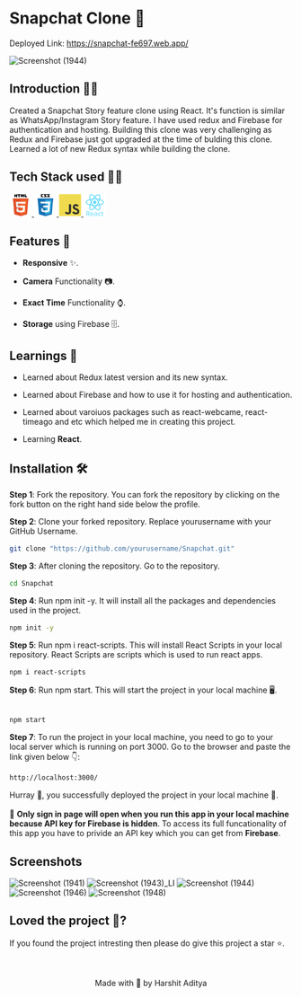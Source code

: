 # Snapchat Clone 👻  

Deployed Link: https://snapchat-fe697.web.app/

![Screenshot (1944)](https://user-images.githubusercontent.com/71604531/145611240-9e7df281-6fc0-4055-ae7b-a3fbae9dec9c.png)

## Introduction 🐱‍💻
Created a Snapchat Story feature clone using React. It's function is similar as WhatsApp/Instagram Story feature. I have used redux and Firebase for authentication and hosting. Building this clone was very challenging as Redux and Firebase just got upgraded at the time of bulding this clone. Learned a lot of new Redux syntax while building the clone. 

## Tech Stack used 👨‍💻
<p align="left"> 
  <a href="https://www.w3.org/html/" target="_blank"> <img src="https://raw.githubusercontent.com/devicons/devicon/master/icons/html5/html5-original-wordmark.svg" alt="html5" width="40" height="40"/> </a><a href="https://www.w3schools.com/css/" target="_blank"> <img src="https://raw.githubusercontent.com/devicons/devicon/master/icons/css3/css3-original-wordmark.svg" alt="css3" width="40" height="40"/> </a><a href="https://developer.mozilla.org/en-US/docs/Web/JavaScript" target="_blank"> <img src="https://raw.githubusercontent.com/devicons/devicon/master/icons/javascript/javascript-original.svg" alt="javascript" width="40" height="40"/> </a><a href="https://reactjs.org/" target="_blank"> <img src="https://raw.githubusercontent.com/devicons/devicon/master/icons/react/react-original-wordmark.svg" alt="react" width="40" height="40"/> </a>   

## Features 🧰

- **Responsive** ✨.
  
- **Camera** Functionality 📷. 
  
- **Exact Time** Functionality ⌚. 

- **Storage** using Firebase 🗄️.

## Learnings 📝
  
- Learned about Redux latest version and its new syntax.
  
- Learned about Firebase and how to use it for hosting and authentication.

- Learned about varoiuos packages such as react-webcame, react-timeago and etc which helped me in creating this project.  

- Learning **React**.

## Installation 🛠️
  **Step 1**: Fork the repository. You can fork the repository by clicking on the fork button on the right hand side below the profile.<br> 
  
  **Step 2**: Clone your forked repository. Replace yourusername with your GitHub Username. 
  
  ```sh
git clone "https://github.com/yourusername/Snapchat.git"
``` 
  **Step 3**: After cloning the repository. Go to the repository. 
  
  ```sh
cd Snapchat
``` 
  **Step 4**: Run npm init -y. It will install all the packages and dependencies used in the project. 
  
  ```sh
npm init -y 
```
  **Step 5**: Run npm i react-scripts. This will install React Scripts in your local repository. React Scripts are scripts which is used to run react apps.  
  
  ```sh
npm i react-scripts 
``` 
  **Step 6**: Run npm start. This will start the project in your local machine 🖥️. 
  
  ```sh

npm start 
``` 
  **Step 7**: To run the project in your local machine, you need to go to your local server which is running on port 3000. Go to the browser and paste the link given below 👇: 
  
  ```sh
 http://localhost:3000/
``` 
Hurray 🥳, you successfully deployed the project in your local machine 🎉.  
  <br> 
  🚨 **Only sign in page will open when you run this app in your local machine because API key for Firebase is hidden**. To access its full funcationality of this app you have to privide an API key which you can get from **Firebase**.
  
  
  ## Screenshots   
  
  ![Screenshot (1941)](https://user-images.githubusercontent.com/71604531/145612026-ad4ad00d-f660-46ef-9fc7-dd7623518881.png)
  ![Screenshot (1943)_LI](https://user-images.githubusercontent.com/71604531/145612285-9ff7a2ed-c8dc-49f6-a6c3-ef0554426e8d.jpg) 
  ![Screenshot (1944)](https://user-images.githubusercontent.com/71604531/145611240-9e7df281-6fc0-4055-ae7b-a3fbae9dec9c.png) 
  ![Screenshot (1946)](https://user-images.githubusercontent.com/71604531/145612570-2836d6c4-7853-4fb2-8534-02f9bfcccfb5.png)
  ![Screenshot (1948)](https://user-images.githubusercontent.com/71604531/145612749-3039abfd-a6ad-428c-833b-43742164b7bc.png)


  ## Loved the project 💖? 
  
  If you found the project intresting then please do give this project a star ⭐. 
  <br> <br> <br>
   <p align="center" width="100%">
   Made with 💖 by Harshit Aditya   
</p>

